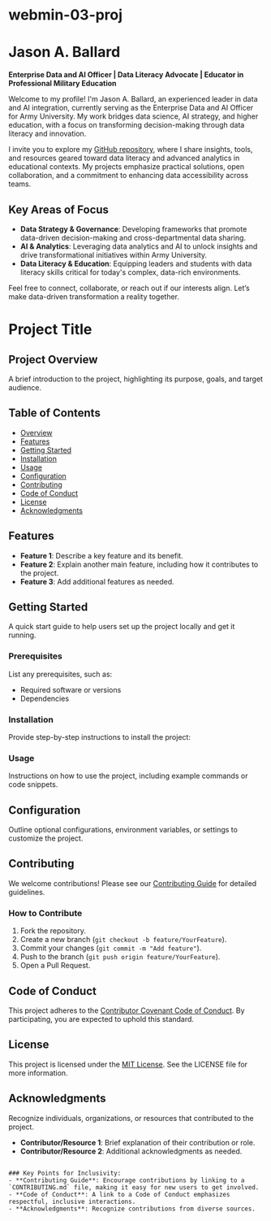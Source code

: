 # webmin-03-proj

# Jason A. Ballard

**Enterprise Data and AI Officer | Data Literacy Advocate | Educator in Professional Military Education**

Welcome to my profile! I'm Jason A. Ballard, an experienced leader in data and AI integration, currently serving as the Enterprise Data and AI Officer for Army University. My work bridges data science, AI strategy, and higher education, with a focus on transforming decision-making through data literacy and innovation.

I invite you to explore my [GitHub repository](https://github.com/JBtallgrass), where I share insights, tools, and resources geared toward data literacy and advanced analytics in educational contexts. My projects emphasize practical solutions, open collaboration, and a commitment to enhancing data accessibility across teams.

## Key Areas of Focus
- **Data Strategy & Governance**: Developing frameworks that promote data-driven decision-making and cross-departmental data sharing.
- **AI & Analytics**: Leveraging data analytics and AI to unlock insights and drive transformational initiatives within Army University.
- **Data Literacy & Education**: Equipping leaders and students with data literacy skills critical for today's complex, data-rich environments.

Feel free to connect, collaborate, or reach out if our interests align. Let’s make data-driven transformation a reality together.


# Project Title

## Project Overview
A brief introduction to the project, highlighting its purpose, goals, and target audience.

## Table of Contents
- [Overview](#project-overview)
- [Features](#features)
- [Getting Started](#getting-started)
- [Installation](#installation)
- [Usage](#usage)
- [Configuration](#configuration)
- [Contributing](#contributing)
- [Code of Conduct](#code-of-conduct)
- [License](#license)
- [Acknowledgments](#acknowledgments)

## Features
- **Feature 1**: Describe a key feature and its benefit.
- **Feature 2**: Explain another main feature, including how it contributes to the project.
- **Feature 3**: Add additional features as needed.

## Getting Started
A quick start guide to help users set up the project locally and get it running.

### Prerequisites
List any prerequisites, such as:
- Required software or versions
- Dependencies

### Installation
Provide step-by-step instructions to install the project:

### Usage
Instructions on how to use the project, including example commands or code snippets.


## Configuration
Outline optional configurations, environment variables, or settings to customize the project.

## Contributing
We welcome contributions! Please see our [Contributing Guide](CONTRIBUTING.md) for detailed guidelines.

### How to Contribute
1. Fork the repository.
2. Create a new branch (`git checkout -b feature/YourFeature`).
3. Commit your changes (`git commit -m "Add feature"`).
4. Push to the branch (`git push origin feature/YourFeature`).
5. Open a Pull Request.

## Code of Conduct
This project adheres to the [Contributor Covenant Code of Conduct](CODE_OF_CONDUCT.md). By participating, you are expected to uphold this standard.

## License
This project is licensed under the [MIT License](LICENSE). See the LICENSE file for more information.

## Acknowledgments
Recognize individuals, organizations, or resources that contributed to the project.
- **Contributor/Resource 1**: Brief explanation of their contribution or role.
- **Contributor/Resource 2**: Additional acknowledgments as needed.
```

### Key Points for Inclusivity:
- **Contributing Guide**: Encourage contributions by linking to a `CONTRIBUTING.md` file, making it easy for new users to get involved.
- **Code of Conduct**: A link to a Code of Conduct emphasizes respectful, inclusive interactions.
- **Acknowledgments**: Recognize contributions from diverse sources.
